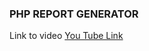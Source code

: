 ### PHP REPORT GENERATOR

Link to video 
<a href="https://www.youtube.com/watch?v=lUNwKeRygyI">You Tube Link</a>
